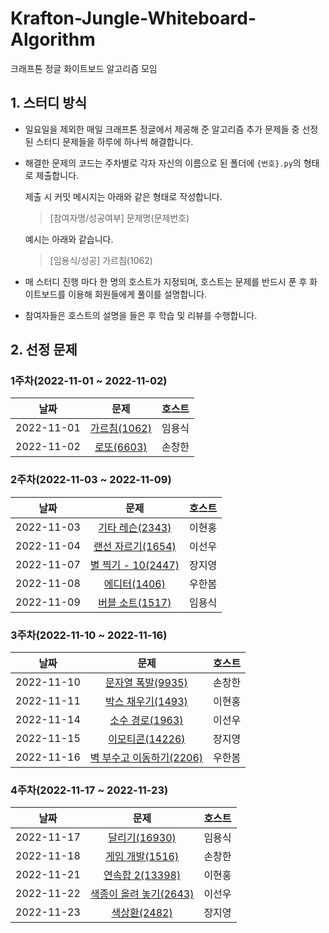 # Krafton-Jungle-Whiteboard-Algorithm
크래프톤 정글 화이트보드 알고리즘 모임

## 1. 스터디 방식

* 일요일을 제외한 매일 크래프톤 정글에서 제공해 준 알고리즘 추가 문제들 중 선정된 스터디 문제들을 하루에 하나씩 해결합니다.

* 해결한 문제의 코드는 주차별로 각자 자신의 이름으로 된 폴더에 `{번호}.py`의 형태로 제출합니다.

  제출 시 커밋 메시지는 아래와 같은 형태로 작성합니다.

  >[참여자명/성공여부] 문제명(문제번호)

  예시는 아래와 같습니다.

  >[임용식/성공] 가르침(1062)

* 매 스터디 진행 마다 한 명의 호스트가 지정되며, 호스트는 문제를 반드시 푼 후 화이트보드를 이용해 회원들에게 풀이를 설명합니다.

* 참여자들은 호스트의 설명을 들은 후 학습 및 리뷰를 수행합니다.

## 2. 선정 문제

### 1주차(2022-11-01 ~ 2022-11-02)

|    날짜    |                         문제                         | 호스트 |
| :--------: | :--------------------------------------------------: | :----: |
| 2022-11-01 | [가르침(1062)](https://www.acmicpc.net/problem/1062) | 임용식 |
| 2022-11-02 |  [로또(6603)](https://www.acmicpc.net/problem/6603)  | 손창한 |

### 2주차(2022-11-03 ~ 2022-11-09)

|    날짜    |                            문제                            | 호스트 |
| :--------: | :--------------------------------------------------------: | :----: |
| 2022-11-03 |  [기타 레슨(2343)](https://www.acmicpc.net/problem/2343)   | 이현홍 |
| 2022-11-04 | [랜선 자르기(1654)](https://www.acmicpc.net/problem/1654)  | 이선우 |
| 2022-11-07 | [별 찍기 - 10(2447)](https://www.acmicpc.net/problem/2447) | 장지영 |
| 2022-11-08 |    [에디터(1406)](https://www.acmicpc.net/problem/1406)    | 우한봄 |
| 2022-11-09 |  [버블 소트(1517)](https://www.acmicpc.net/problem/1517)   | 임용식 |

### 3주차(2022-11-10 ~ 2022-11-16)

|    날짜    |                             문제                             | 호스트 |
| :--------: | :----------------------------------------------------------: | :----: |
| 2022-11-10 |  [문자열 폭발(9935)](https://www.acmicpc.net/problem/9935)   | 손창한 |
| 2022-11-11 |  [박스 채우기(1493)](https://www.acmicpc.net/problem/1493)   | 이현홍 |
| 2022-11-14 |   [소수 경로(1963)](https://www.acmicpc.net/problem/1963)    | 이선우 |
| 2022-11-15 |   [이모티콘(14226)](https://www.acmicpc.net/problem/14226)   | 장지영 |
| 2022-11-16 | [벽 부수고 이동하기(2206)](https://www.acmicpc.net/problem/2206) | 우한봄 |

### 4주차(2022-11-17 ~ 2022-11-23)

|    날짜    |                             문제                             | 호스트 |
| :--------: | :----------------------------------------------------------: | :----: |
| 2022-11-17 |    [달리기(16930)](https://www.acmicpc.net/problem/16930)    | 임용식 |
| 2022-11-18 |   [게임 개발(1516)](https://www.acmicpc.net/problem/1516)    | 손창한 |
| 2022-11-21 |   [연속합 2(13398)](https://www.acmicpc.net/problem/13398)   | 이현홍 |
| 2022-11-22 | [색종이 올려 놓기(2643)](https://www.acmicpc.net/problem/2643) | 이선우 |
| 2022-11-23 |     [색상환(2482)](https://www.acmicpc.net/problem/2482)     | 장지영 |

